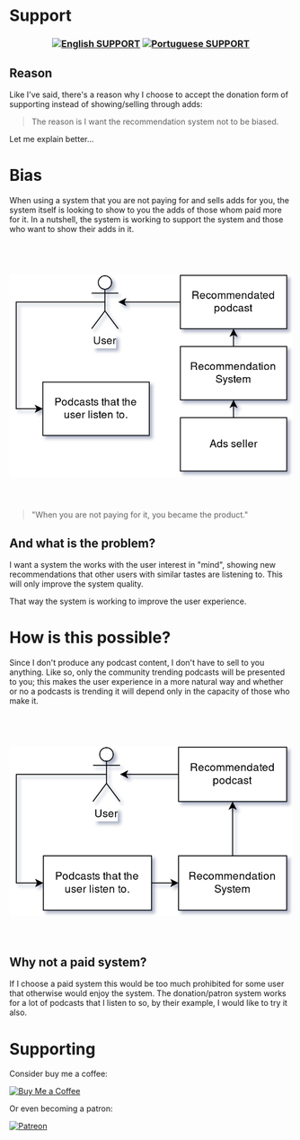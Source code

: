 # Support

<h3 align="center">

[![English SUPPORT](https://img.shields.io/badge/Language-EN-blue.svg?longCache=true&style=for-the-badge)](https://github.com/Fazendaaa/podsearch_bot/blob/master/docs/support/SUPPORT.md)
[![Portuguese SUPPORT](https://img.shields.io/badge/Linguagem-PT-green.svg?longCache=true&style=for-the-badge)](https://github.com/Fazendaaa/podsearch_bot/blob/master/docs/support/SUPPORT_PT.md)

</h3>

## Reason
Like I've said, there's a reason why I choose to accept the donation form of supporting instead of showing/selling through adds:
> The reason is I want the recommendation system not to be biased.

Let me explain better...
# Bias
When using a system that you are not paying for and sells adds for you, the system itself is looking to show to you the adds of those whom paid more for it. In a nutshell, the system is working to support the system and those who want to show their adds in it.

<h1 align="center">
    <br>
    <img src="https://raw.githubusercontent.com/Fazendaaa/podsearch_bot/master/img/docs/support/EN/ads.png" alt="ads system"/>
	<br>
	<br>
</h1>

> "When you are not paying for it, you became the product."

## And what is the problem?
I want a system the works with the user interest in "mind", showing new recommendations that other users with similar tastes are listening to. This will only improve the system quality.

That way the system is working to improve the user experience.

# How is this possible?
Since I don't produce any podcast content, I don't have to sell to you anything. Like so, only the community trending podcasts will be presented to you; this makes the user experience in a more natural way and whether or no a podcasts is trending it will depend only in the capacity of those who make it.

<h1 align="center">
    <br>
    <img src="https://raw.githubusercontent.com/Fazendaaa/podsearch_bot/master/img/docs/support/EN/donation.png" alt="donation system"/>
	<br>
	<br>
</h1>

## Why not a paid system?
If I choose a paid system this would be too much prohibited for some user that otherwise would enjoy the system. The donation/patron system works for a lot of podcasts that I listen to so, by their example, I would like to try it also.

# Supporting

Consider buy me a coffee:

[![Buy Me a Coffee](https://www.buymeacoffee.com/assets/img/custom_images/orange_img.png)](https://www.buymeacoffee.com/Fazenda)

Or even becoming a patron:

[![Patreon](https://c5.patreon.com/external/logo/become_a_patron_button.png)](https://www.patreon.com/Fazenda/overview)
